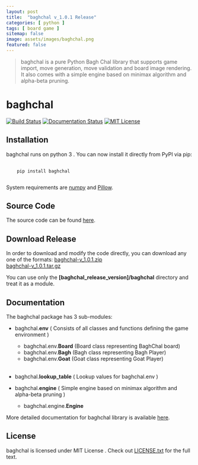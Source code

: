 ```yaml
---
layout: post
title:  "baghchal v_1.0.1 Release"
categories: [ python ]
tags: [ board game ]
sitemap: false
image: assets/images/baghchal.png
featured: false
---
```

>baghchal is a pure Python Bagh Chal library that supports game import, move generation, move validation and board image rendering. It also comes with a simple engine based on minimax algorithm and alpha-beta pruning.

# baghchal

[![Build Status](https://travis-ci.org/basnetsoyuj/baghchal.svg?branch=master)](https://travis-ci.org/basnetsoyuj/baghchal) [![Documentation Status](https://readthedocs.org/projects/baghchal/badge/?version=latest)](https://baghchal.readthedocs.io/en/latest/?badge=latest) [![MIT License](https://img.shields.io/badge/license-MIT-blue.svg?style=flat)](http://choosealicense.com/licenses/mit/)
 
## <i class="far fa-arrow-alt-circle-down" style="font-size:0.9em"></i> Installation
baghchal runs on python 3 . You can now install it directly from PyPI via pip:

<pre>
	<code>
	pip install baghchal
	</code>
</pre>

System requirements are [numpy](https://pypi.org/project/numpy/) and  [Pillow](https://pypi.org/project/Pillow/).

## <i class="fas fa-code" style="font-size:0.9em"></i> Source Code
The source code can be found [here](https://github.com/basnetsoyuj/baghchal).

## <i class="far fa-file-archive" style="font-size:0.9em"></i> Download Release
In order to download and modify the code directly, you can download any one of the formats:
[baghchal-v_1.0.1.zip](https://github.com/basnetsoyuj/baghchal/archive/v_1.0.1.zip)
<br>
[baghchal-v_1.0.1.tar.gz](https://github.com/basnetsoyuj/baghchal/archive/v_1.0.1.tar.gz)

You can use only the **[baghchal_release_version]/baghchal** directory and treat it as a module.

## <i class="fas fa-book" style="font-size:0.9em"></i> Documentation 
The baghchal package has 3 sub-modules:
* baghchal.**env** ( Consists of all classes and functions defining the game environment )
	* baghchal.env.**Board** (Board class representing BaghChal board)
	* baghchal.env.**Bagh** (Bagh class representing Bagh Player)
	* baghchal.env.**Goat** (Goat class representing Goat Player)
<br><br>

* baghchal.**lookup_table** ( Lookup values for baghchal.env )

* baghchal.**engine** ( Simple engine based on minimax algorithm and alpha-beta pruning )
	* baghchal.engine.**Engine**

More detailed documentation for baghchal library is available [here](https://baghchal.readthedocs.io/en/latest/).

## <i class="far fa-id-badge" style="font-size:0.9em"></i> License
baghchal is licensed under MIT License . Check out [LICENSE.txt](https://github.com/basnetsoyuj/baghchal/blob/master/LICENSE.txt) for the full text.

<script>
	if(window.location.href.includes('?darkmode')){
		document.write('<link rel="stylesheet" href="{{site.baseurl}}/assets/css/railscasts.css">');}
	else{
		document.write('<link rel="stylesheet" href="{{site.baseurl}}/assets/css/github.css">');
	}
</script>
<script src="{{site.baseurl}}/assets/js/highlight.pack.js"></script>
<script>hljs.initHighlightingOnLoad();</script>
